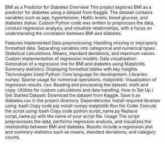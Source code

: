 BMI as a Predictor for Diabetes
Overview
This project explores BMI as a predictor for diabetes using a dataset from Kaggle. The dataset contains variables such as age, hypertension, HbA1c levels, blood glucose, and diabetes status. Custom Python code was written to preprocess the data, conduct regression analysis, and visualize relationships, with a focus on understanding the correlation between BMI and diabetes.

Features Implemented
Data preprocessing:
Handling missing or improperly formatted data.
Separating variables into categorical and numerical types.
Statistical calculations:
Means, standard deviations, and maximum values.
Custom implementation of regression models.
Data visualization:
Generation of a regression line for BMI and diabetes using Matplotlib.
Summary statistics:
Displaying formatted tables with key insights.
Technologies Used
Python: Core language for development.
Libraries:
numpy: Sparse usage for numerical operations.
matplotlib: Visualization of regression results.
csv: Reading and processing the dataset.
math and copy: Utilities for custom calculations and data handling.
How to Set Up / Get Started
Dataset: Download the dataset from Kaggle. Save it as diabetes.csv in the project directory.
Dependencies: Install required libraries using:
bash
Copy code
pip install numpy matplotlib
Run the Code: Execute the script using:
bash
Copy code
python script_name.py
Replace script_name.py with the name of your script file.
Usage
The script preprocesses the data, performs regression analysis, and visualizes the relationship between BMI and diabetes. Results include a regression plot and summary statistics such as means, standard deviations, and category counts.
